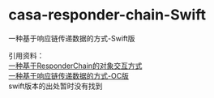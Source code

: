 # casa-responder-chain-Swift
一种基于响应链传递数据的方式-Swift版


引用资料：
<br>[一种基于ResponderChain的对象交互方式](https://casatwy.com/responder_chain_communication.html)
<br>[一种基于响应链传递数据的方式-OC版](https://github.com/objbee/casa-responder-chain)
<br>swift版本的出处暂时没有找到
